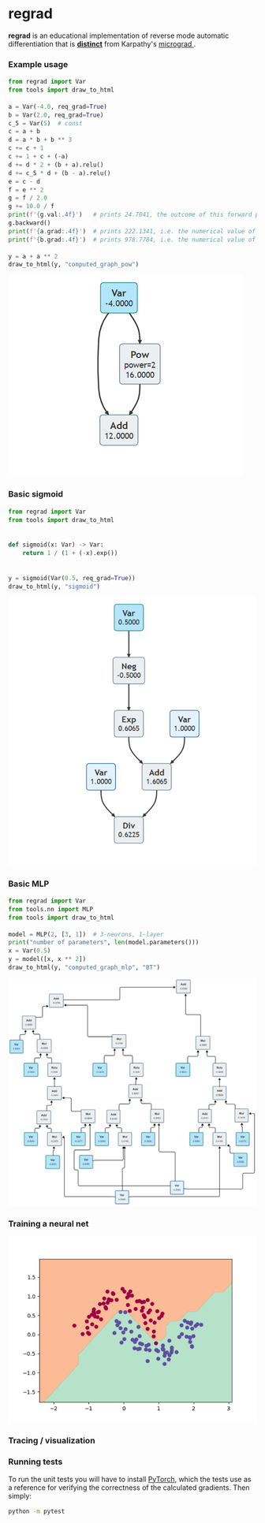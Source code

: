# regrad
**regrad** is an educational implementation of reverse mode automatic differentiation that is **<u>distinct</u>** from Karpathy's [micrograd ](https://github.com/karpathy/micrograd).

### Example usage

```python
from regrad import Var
from tools import draw_to_html

a = Var(-4.0, req_grad=True)
b = Var(2.0, req_grad=True)
c_5 = Var(5)  # const
c = a + b
d = a * b + b ** 3
c += c + 1
c += 1 + c + (-a)
d += d * 2 + (b + a).relu()
d += c_5 * d + (b - a).relu()
e = c - d
f = e ** 2
g = f / 2.0
g += 10.0 / f
print(f'{g.val:.4f}')   # prints 24.7041, the outcome of this forward pass
g.backward()
print(f'{a.grad:.4f}')  # prints 222.1341, i.e. the numerical value of dg/da
print(f'{b.grad:.4f}')  # prints 978.7784, i.e. the numerical value of dg/db

y = a + a ** 2
draw_to_html(y, "computed_graph_pow")
```

![sigmoid](./doc/computed_graph_pow.png)

### Basic sigmoid

```python
from regrad import Var
from tools import draw_to_html


def sigmoid(x: Var) -> Var:
    return 1 / (1 + (-x).exp())


y = sigmoid(Var(0.5, req_grad=True))
draw_to_html(y, "sigmoid")
```

![sigmoid](./doc/computed_graph_sigmoid.png)

### Basic  MLP

```python
from regrad import Var
from tools.nn import MLP
from tools import draw_to_html

model = MLP(2, [3, 1])  # 3-neurons, 1-layer
print("number of parameters", len(model.parameters()))
x = Var(0.5)
y = model([x, x ** 2])
draw_to_html(y, "computed_graph_mlp", "BT")
```

![mlp](./doc/computed_graph_mlp.png)

### Training a neural net

![moons_mlp](./doc/moons_mlp.png)

### Tracing / visualization

### Running tests

To run the unit tests you will have to install [PyTorch](https://pytorch.org/), which the tests use as a reference for verifying the correctness of the calculated gradients. Then simply:

```bash
python -m pytest
```

